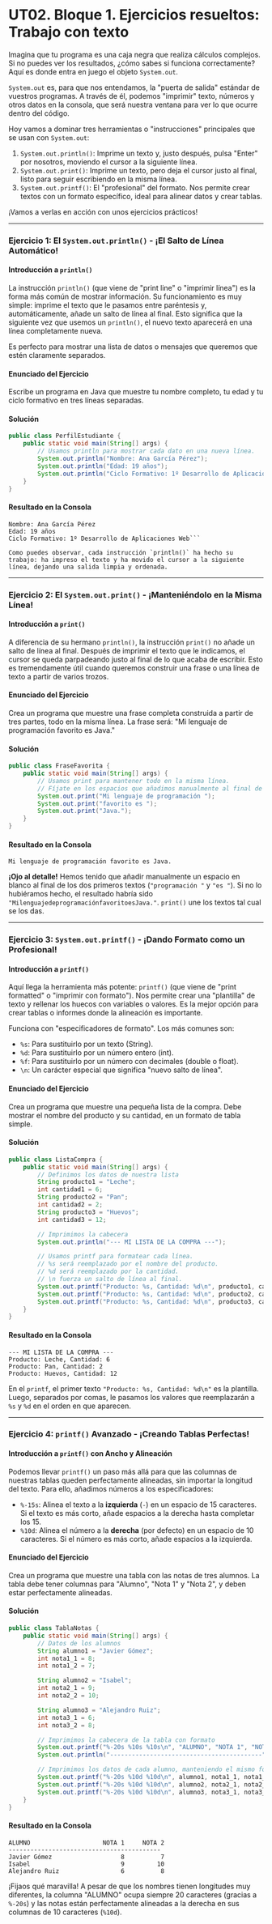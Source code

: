# UT02. Bloque 1. Ejercicios resueltos: Trabajo con texto

Imagina que tu programa es una caja negra que realiza cálculos complejos. Si no puedes ver los resultados, ¿cómo sabes si funciona correctamente? Aquí es donde entra en juego el objeto `System.out`.

`System.out` es, para que nos entendamos, la "puerta de salida" estándar de vuestros programas. A través de él, podemos "imprimir" texto, números y otros datos en la consola, que será nuestra ventana para ver lo que ocurre dentro del código.

Hoy vamos a dominar tres herramientas o "instrucciones" principales que se usan con `System.out`:

1.  `System.out.println()`: Imprime un texto y, justo después, pulsa "Enter" por nosotros, moviendo el cursor a la siguiente línea.
2.  `System.out.print()`: Imprime un texto, pero deja el cursor justo al final, listo para seguir escribiendo en la misma línea.
3.  `System.out.printf()`: El "profesional" del formato. Nos permite crear textos con un formato específico, ideal para alinear datos y crear tablas.

¡Vamos a verlas en acción con unos ejercicios prácticos!

---

### **Ejercicio 1: El `System.out.println()` - ¡El Salto de Línea Automático!**

#### **Introducción a `println()`**

La instrucción `println()` (que viene de "print line" o "imprimir línea") es la forma más común de mostrar información. Su funcionamiento es muy simple: imprime el texto que le pasamos entre paréntesis y, automáticamente, añade un salto de línea al final. Esto significa que la siguiente vez que usemos un `println()`, el nuevo texto aparecerá en una línea completamente nueva.

Es perfecto para mostrar una lista de datos o mensajes que queremos que estén claramente separados.

#### **Enunciado del Ejercicio**

Escribe un programa en Java que muestre tu nombre completo, tu edad y tu ciclo formativo en tres líneas separadas.

#### **Solución**

```java
public class PerfilEstudiante {
    public static void main(String[] args) {
        // Usamos println para mostrar cada dato en una nueva línea.
        System.out.println("Nombre: Ana García Pérez");
        System.out.println("Edad: 19 años");
        System.out.println("Ciclo Formativo: 1º Desarrollo de Aplicaciones Web");
    }
}
```

#### **Resultado en la Consola**

```
Nombre: Ana García Pérez
Edad: 19 años
Ciclo Formativo: 1º Desarrollo de Aplicaciones Web```

Como puedes observar, cada instrucción `println()` ha hecho su trabajo: ha impreso el texto y ha movido el cursor a la siguiente línea, dejando una salida limpia y ordenada.
```
---

### **Ejercicio 2: El `System.out.print()` - ¡Manteniéndolo en la Misma Línea!**

#### **Introducción a `print()`**

A diferencia de su hermano `println()`, la instrucción `print()` no añade un salto de línea al final. Después de imprimir el texto que le indicamos, el cursor se queda parpadeando justo al final de lo que acaba de escribir. Esto es tremendamente útil cuando queremos construir una frase o una línea de texto a partir de varios trozos.

#### **Enunciado del Ejercicio**

Crea un programa que muestre una frase completa construida a partir de tres partes, todo en la misma línea. La frase será: "Mi lenguaje de programación favorito es Java."

#### **Solución**

```java
public class FraseFavorita {
    public static void main(String[] args) {
        // Usamos print para mantener todo en la misma línea.
        // Fíjate en los espacios que añadimos manualmente al final de cada trozo.
        System.out.print("Mi lenguaje de programación ");
        System.out.print("favorito es ");
        System.out.print("Java.");
    }
}
```

#### **Resultado en la Consola**

```
Mi lenguaje de programación favorito es Java.
```

**¡Ojo al detalle!** Hemos tenido que añadir manualmente un espacio en blanco al final de los dos primeros textos (`"programación "` y `"es "`). Si no lo hubiéramos hecho, el resultado habría sido `"MilenguajedeprogramaciónfavoritoesJava."`. `print()` une los textos tal cual se los das.

---

### **Ejercicio 3: `System.out.printf()` - ¡Dando Formato como un Profesional!**

#### **Introducción a `printf()`**

Aquí llega la herramienta más potente: `printf()` (que viene de "print formatted" o "imprimir con formato"). Nos permite crear una "plantilla" de texto y rellenar los huecos con variables o valores. Es la mejor opción para crear tablas o informes donde la alineación es importante.

Funciona con "especificadores de formato". Los más comunes son:
*   `%s`: Para sustituirlo por un texto (String).
*   `%d`: Para sustituirlo por un número entero (int).
*   `%f`: Para sustituirlo por un número con decimales (double o float).
*   `\n`: Un carácter especial que significa "nuevo salto de línea".

#### **Enunciado del Ejercicio**

Crea un programa que muestre una pequeña lista de la compra. Debe mostrar el nombre del producto y su cantidad, en un formato de tabla simple.

#### **Solución**

```java
public class ListaCompra {
    public static void main(String[] args) {
        // Definimos los datos de nuestra lista
        String producto1 = "Leche";
        int cantidad1 = 6;
        String producto2 = "Pan";
        int cantidad2 = 2;
        String producto3 = "Huevos";
        int cantidad3 = 12;

        // Imprimimos la cabecera
        System.out.println("--- MI LISTA DE LA COMPRA ---");

        // Usamos printf para formatear cada línea.
        // %s será reemplazado por el nombre del producto.
        // %d será reemplazado por la cantidad.
        // \n fuerza un salto de línea al final.
        System.out.printf("Producto: %s, Cantidad: %d\n", producto1, cantidad1);
        System.out.printf("Producto: %s, Cantidad: %d\n", producto2, cantidad2);
        System.out.printf("Producto: %s, Cantidad: %d\n", producto3, cantidad3);
    }
}
```

#### **Resultado en la Consola**

```
--- MI LISTA DE LA COMPRA ---
Producto: Leche, Cantidad: 6
Producto: Pan, Cantidad: 2
Producto: Huevos, Cantidad: 12
```

En el `printf`, el primer texto `"Producto: %s, Cantidad: %d\n"` es la plantilla. Luego, separados por comas, le pasamos los valores que reemplazarán a `%s` y `%d` en el orden en que aparecen.

---

### **Ejercicio 4: `printf()` Avanzado - ¡Creando Tablas Perfectas!**

#### **Introducción a `printf()` con Ancho y Alineación**

Podemos llevar `printf()` un paso más allá para que las columnas de nuestras tablas queden perfectamente alineadas, sin importar la longitud del texto. Para ello, añadimos números a los especificadores:

*   `%-15s`: Alinea el texto a la **izquierda** (`-`) en un espacio de 15 caracteres. Si el texto es más corto, añade espacios a la derecha hasta completar los 15.
*   `%10d`: Alinea el número a la **derecha** (por defecto) en un espacio de 10 caracteres. Si el número es más corto, añade espacios a la izquierda.

#### **Enunciado del Ejercicio**

Crea un programa que muestre una tabla con las notas de tres alumnos. La tabla debe tener columnas para "Alumno", "Nota 1" y "Nota 2", y deben estar perfectamente alineadas.

#### **Solución**

```java
public class TablaNotas {
    public static void main(String[] args) {
        // Datos de los alumnos
        String alumno1 = "Javier Gómez";
        int nota1_1 = 8;
        int nota1_2 = 7;

        String alumno2 = "Isabel";
        int nota2_1 = 9;
        int nota2_2 = 10;

        String alumno3 = "Alejandro Ruiz";
        int nota3_1 = 6;
        int nota3_2 = 8;

        // Imprimimos la cabecera de la tabla con formato
        System.out.printf("%-20s %10s %10s\n", "ALUMNO", "NOTA 1", "NOTA 2");
        System.out.println("------------------------------------------");

        // Imprimimos los datos de cada alumno, manteniendo el mismo formato
        System.out.printf("%-20s %10d %10d\n", alumno1, nota1_1, nota1_2);
        System.out.printf("%-20s %10d %10d\n", alumno2, nota2_1, nota2_2);
        System.out.printf("%-20s %10d %10d\n", alumno3, nota3_1, nota3_2);
    }
}
```

#### **Resultado en la Consola**

```
ALUMNO                    NOTA 1     NOTA 2
------------------------------------------
Javier Gómez                   8          7
Isabel                         9         10
Alejandro Ruiz                 6          8
```

¡Fijaos qué maravilla! A pesar de que los nombres tienen longitudes muy diferentes, la columna "ALUMNO" ocupa siempre 20 caracteres (gracias a `%-20s`) y las notas están perfectamente alineadas a la derecha en sus columnas de 10 caracteres (`%10d`).

